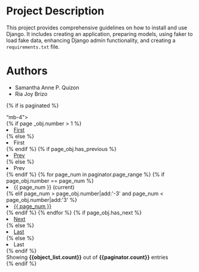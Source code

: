 # Project Description
This project provides comprehensive guidelines on how to install and use Django. It includes creating an application, preparing models, using faker to load fake data, enhancing Django admin functionality, and creating a `requirements.txt` file.

# Authors
- Samantha Anne P. Quizon
- Ria Joy Brizo



{% if is paginated %}

<div class="card-footer px-0 border-0 content—between mt-3"> “mb-4"> 
 <nav aria-label="Topics pagination” class= 

   <ul class="pagination"> 
  {% if page _obj.number > 1 %} 
  <li class="page-item"> 
  <a class="page-1ink" href="?page=1">First</a> 
  </li> 
  {% else %} 
  <li class="page-item disabled"> 
    <span class="page-link">First</span> 
</li> 
{% endif %} (% if page_obj.has_previous %} 
<li class="page-item"> 
  <a class="page-link" href="?page={{ page_obj.previous_page_number }}">Prev</a>
</li> 
{% else %} 
<li class="page-item disabled”> 
  <span class="page-link">Prev</span> 
</li> 
 {% endif %} {% for page_num in paginator.page_range %} {% if page_obj.number == page_num %} 
 
<li class="page-item active"> 
  <span class="page-link"> 
    {{ page_num }} 
    <span class="sr-only">(current)</span> 
  </span> 
</li> 
{% elif page_num > page_obj.number|add:'-3' and page_num < page_obj.number|add:'3' %} 
<li class="page-item"> 
  <a class="page-link" href="?page={{ page_num }}">{{ page_num }}</a> 
  </li> {% endif %} {% endfor %} {% if page_obj.has_next %} 
  <li class="page—item"> 
   <a class="page-link" href="?page={{ page_obj.next_page_ number }}">Next</a>
  </li> {% else %} 
   <li class="page-item disabled"> 
    <span class="page-link”>Next</span> 
   </li> 
   {% endif %} {% if page_obj.number != paginator.num_pages %} 
   <li class="page-item"> 
     <a class="page-link" href="?page={{ paginator.num_pages }}">Last</a> 
     </li> 
     {% else %} 
     <li class=“page-item disabled”> 
        <span class="page-link">Last</span> 
     </li>
    {% endif %}
    </ul>
  </nav>
  <div class="fw-normal small mt-4 mt-lg-0">Showing <b>{{object_list.count}}</b> out of 
<b>{{paginator.count}}</b> entries</div> 
</div> 
{% endif %} 